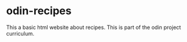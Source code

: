 # odin-recipes
This a basic html website about recipes.
This is part of the odin project curriculum.